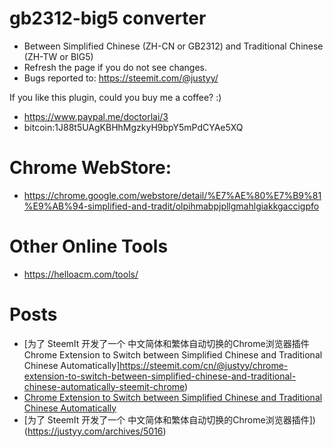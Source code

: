 # gb2312-big5 converter
- Between Simplified Chinese (ZH-CN or GB2312) and Traditional Chinese (ZH-TW or BIG5)
- Refresh the page if you do not see changes.
- Bugs reported to:  https://steemit.com/@justyy/

If you like this plugin, could you buy me a coffee? :)
- https://www.paypal.me/doctorlai/3
- bitcoin:1J88t5UAgKBHhMgzkyH9bpY5mPdCYAe5XQ

# Chrome WebStore:
- https://chrome.google.com/webstore/detail/%E7%AE%80%E7%B9%81%E9%AB%94-simplified-and-tradit/olpihmabpjpllgmahlgiakkgaccigpfo

# Other Online Tools
- https://helloacm.com/tools/

# Posts
- [为了 SteemIt 开发了一个 中文简体和繁体自动切换的Chrome浏览器插件 Chrome Extension to Switch between Simplified Chinese and Traditional Chinese Automatically]https://steemit.com/cn/@justyy/chrome-extension-to-switch-between-simplified-chinese-and-traditional-chinese-automatically-steemit-chrome)
- [Chrome Extension to Switch between Simplified Chinese and Traditional Chinese Automatically](https://helloacm.com/chrome-extension-to-switch-between-simplified-chinese-and-traditional-chinese-automatically/)
- [为了 SteemIt 开发了一个 中文简体和繁体自动切换的Chrome浏览器插件])(https://justyy.com/archives/5016)
